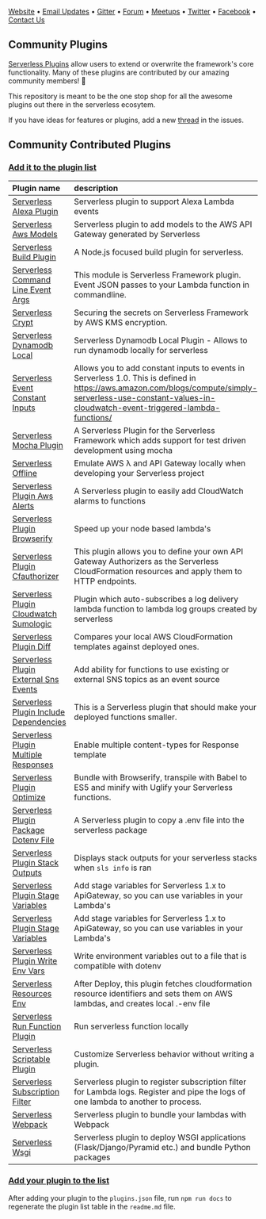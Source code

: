 [Website](http://www.serverless.com) • [Email Updates](http://eepurl.com/b8dv4P) • [Gitter](https://gitter.im/serverless/serverless) • [Forum](http://forum.serverless.com) • [Meetups](https://github.com/serverless-meetups/main) • [Twitter](https://twitter.com/goserverless) • [Facebook](https://www.facebook.com/serverless) • [Contact Us](mailto:hello@serverless.com)

## Community Plugins

[Serverless Plugins](https://serverless.com/framework/docs/providers/aws/guide/plugins/) allow users to extend or overwrite the framework's core functionality. Many of these plugins are contributed by our amazing community members! 🎉

This repository is meant to be the one stop shop for all the awesome plugins out there in the serverless ecosytem.

If you have ideas for features or plugins, add a new [thread](https://github.com/serverless/community-plugins/issues) in the issues.

## Community Contributed Plugins

### [Add it to the plugin list](https://github.com/serverless/community-plugins/edit/master/plugins.json)

<!-- ⛔️ AUTO-GENERATED-CONTENT:START (GENERATE_SERVERLESS_PLUGIN_TABLE)
- Do not remove or modify this section. Make all updates to plugins.json -->
| Plugin name | description  |
|:--------------------------- |:-----|
| [Serverless Alexa Plugin](https://github.com/rajington/serverless-alexa-plugin) | Serverless plugin to support Alexa Lambda events |
| [Serverless Aws Models](https://github.com/9cookies/serverless-aws-models) | Serverless plugin to add models to the AWS API Gateway generated by Serverless |
| [Serverless Build Plugin](https://github.com/nfour/serverless-build-plugin) | A Node.js focused build plugin for serverless. |
| [Serverless Command Line Event Args](https://github.com/horike37/serverless-command-line-event-args) | This module is Serverless Framework plugin. Event JSON passes to your Lambda function in commandline. |
| [Serverless Crypt](https://github.com/marcy-terui/serverless-crypt) | Securing the secrets on Serverless Framework by AWS KMS encryption. |
| [Serverless Dynamodb Local](https://github.com/99xt/serverless-dynamodb-local) | Serverless Dynamodb Local Plugin - Allows to run dynamodb locally for serverless |
| [Serverless Event Constant Inputs](https://github.com/dittto/serverless-event-constant-inputs) | Allows you to add constant inputs to events in Serverless 1.0. This is defined in https://aws.amazon.com/blogs/compute/simply-serverless-use-constant-values-in-cloudwatch-event-triggered-lambda-functions/ |
| [Serverless Mocha Plugin](https://github.com/SC5/serverless-mocha-plugin) | A Serverless Plugin for the Serverless Framework which adds support for test driven development using mocha |
| [Serverless Offline](https://github.com/dherault/serverless-offline) | Emulate AWS λ and API Gateway locally when developing your Serverless project |
| [Serverless Plugin Aws Alerts](https://github.com/ACloudGuru/serverless-plugin-aws-alerts) | A Serverless plugin to easily add CloudWatch alarms to functions |
| [Serverless Plugin Browserify](https://github.com/doapp-ryanp/serverless-plugin-browserify) | Speed up your node based lambda's |
| [Serverless Plugin Cfauthorizer](https://github.com/SC5/serverless-plugin-cfauthorizer) | This plugin allows you to define your own API Gateway Authorizers as the Serverless CloudFormation resources and apply them to HTTP endpoints. |
| [Serverless Plugin Cloudwatch Sumologic](https://github.com/ACloudGuru/serverless-plugin-cloudwatch-sumologic) | Plugin which auto-subscribes a log delivery lambda function to lambda log groups created by serverless |
| [Serverless Plugin Diff](https://github.com/nicka/serverless-plugin-diff) | Compares your local AWS CloudFormation templates against deployed ones. |
| [Serverless Plugin External Sns Events](https://github.com/silvermine/serverless-plugin-external-sns-events) | Add ability for functions to use existing or external SNS topics as an event source |
| [Serverless Plugin Include Dependencies](https://github.com/dougmoscrop/serverless-plugin-include-dependencies) | This is a Serverless plugin that should make your deployed functions smaller. |
| [Serverless Plugin Multiple Responses](https://github.com/silvermine/serverless-plugin-multiple-responses) | Enable multiple content-types for Response template  |
| [Serverless Plugin Optimize](https://github.com/FidelLimited/serverless-plugin-optimize) | Bundle with Browserify, transpile with Babel to ES5 and minify with Uglify your Serverless functions. |
| [Serverless Plugin Package Dotenv File](https://github.com/ACloudGuru/serverless-plugin-package-dotenv-file) | A Serverless plugin to copy a .env file into the serverless package |
| [Serverless Plugin Stack Outputs](https://github.com/svdgraaf/serverless-plugin-stack-outputs) | Displays stack outputs for your serverless stacks when `sls info` is ran |
| [Serverless Plugin Stage Variables](https://github.com/svdgraaf/serverless-plugin-stage-variables) | Add stage variables for Serverless 1.x to ApiGateway, so you can use variables in your Lambda's |
| [Serverless Plugin Stage Variables](https://github.com/svdgraaf/serverless-plugin-stage-variables) | Add stage variables for Serverless 1.x to ApiGateway, so you can use variables in your Lambda's |
| [Serverless Plugin Write Env Vars](https://github.com/silvermine/serverless-plugin-write-env-vars) | Write environment variables out to a file that is compatible with dotenv |
| [Serverless Resources Env](https://github.com/rurri/serverless-resources-env) | After Deploy, this plugin fetches cloudformation resource identifiers and sets them on AWS lambdas, and creates local .<state>-env file |
| [Serverless Run Function Plugin](https://github.com/lithin/serverless-run-function-plugin) | Run serverless function locally |
| [Serverless Scriptable Plugin](https://github.com/wei-xu-myob/serverless-scriptable-plugin) | Customize Serverless behavior without writing a plugin. |
| [Serverless Subscription Filter](https://github.com/blackevil245/serverless-subscription-filter) | Serverless plugin to register subscription filter for Lambda logs. Register and pipe the logs of one lambda to another to process. |
| [Serverless Webpack](https://github.com/elastic-coders/serverless-webpack) | Serverless plugin to bundle your lambdas with Webpack |
| [Serverless Wsgi](https://github.com/logandk/serverless-wsgi) | Serverless plugin to deploy WSGI applications (Flask/Django/Pyramid etc.) and bundle Python packages |
<!-- ⛔️ AUTO-GENERATED-CONTENT:END - Do not remove or modify this section. Make all updates to plugins.json -->

### [Add your plugin to the list](https://github.com/serverless/plugins/edit/master/plugins.json)

After adding your plugin to the `plugins.json` file, run `npm run docs` to regenerate the plugin list table in the `readme.md` file.

